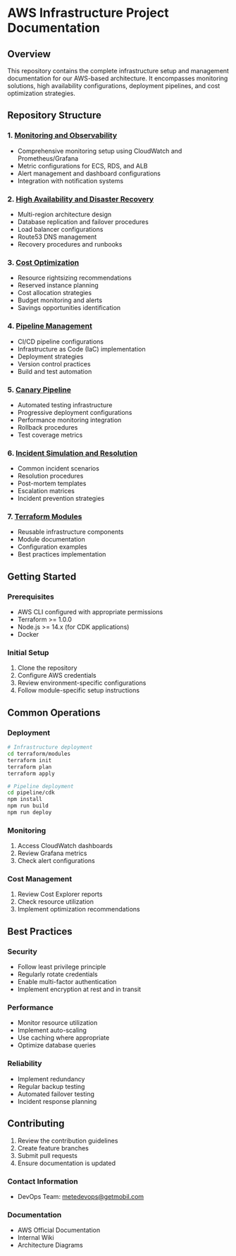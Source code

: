 # AWS Infrastructure Project Documentation

## Overview
This repository contains the complete infrastructure setup and management documentation for our AWS-based architecture. It encompasses monitoring solutions, high availability configurations, deployment pipelines, and cost optimization strategies.

## Repository Structure

### 1. [Monitoring and Observability](./MonitoringandObservability/)
- Comprehensive monitoring setup using CloudWatch and Prometheus/Grafana
- Metric configurations for ECS, RDS, and ALB
- Alert management and dashboard configurations
- Integration with notification systems

### 2. [High Availability and Disaster Recovery](./High%20Availability%20and%20Disaster%20Recovery/)
- Multi-region architecture design
- Database replication and failover procedures
- Load balancer configurations
- Route53 DNS management
- Recovery procedures and runbooks

### 3. [Cost Optimization](./Cost%20Optimization/)
- Resource rightsizing recommendations
- Reserved instance planning
- Cost allocation strategies
- Budget monitoring and alerts
- Savings opportunities identification

### 4. [Pipeline Management](./pipeline/)
- CI/CD pipeline configurations
- Infrastructure as Code (IaC) implementation
- Deployment strategies
- Version control practices
- Build and test automation

### 5. [Canary Pipeline](./canary-pipeline/)
- Automated testing infrastructure
- Progressive deployment configurations
- Performance monitoring integration
- Rollback procedures
- Test coverage metrics

### 6. [Incident Simulation and Resolution](./Incident%20Simulation%20and%20Resolution/)
- Common incident scenarios
- Resolution procedures
- Post-mortem templates
- Escalation matrices
- Incident prevention strategies

### 7. [Terraform Modules](./terraform/modules/)
- Reusable infrastructure components
- Module documentation
- Configuration examples
- Best practices implementation

## Getting Started

### Prerequisites
- AWS CLI configured with appropriate permissions
- Terraform >= 1.0.0
- Node.js >= 14.x (for CDK applications)
- Docker

### Initial Setup
1. Clone the repository
2. Configure AWS credentials
3. Review environment-specific configurations
4. Follow module-specific setup instructions

## Common Operations

### Deployment
```bash
# Infrastructure deployment
cd terraform/modules
terraform init
terraform plan
terraform apply

# Pipeline deployment
cd pipeline/cdk
npm install
npm run build
npm run deploy
```

### Monitoring
1. Access CloudWatch dashboards
2. Review Grafana metrics
3. Check alert configurations

### Cost Management
1. Review Cost Explorer reports
2. Check resource utilization
3. Implement optimization recommendations

## Best Practices

### Security
- Follow least privilege principle
- Regularly rotate credentials
- Enable multi-factor authentication
- Implement encryption at rest and in transit

### Performance
- Monitor resource utilization
- Implement auto-scaling
- Use caching where appropriate
- Optimize database queries

### Reliability
- Implement redundancy
- Regular backup testing
- Automated failover testing
- Incident response planning

## Contributing
1. Review the contribution guidelines
2. Create feature branches
3. Submit pull requests
4. Ensure documentation is updated

### Contact Information
- DevOps Team: metedevops@getmobil.com

### Documentation
- AWS Official Documentation
- Internal Wiki
- Architecture Diagrams
